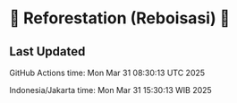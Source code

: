 
# 🌳 Reforestation (Reboisasi) 🌲

## Last Updated

GitHub Actions time: Mon Mar 31 08:30:13 UTC 2025

Indonesia/Jakarta time: Mon Mar 31 15:30:13 WIB 2025
